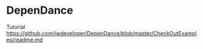 # DepenDance


Tutorial https://github.com/jwdeveloper/DepenDance/blob/master/CheckOutExamples/readme.md
